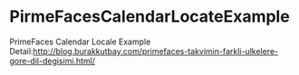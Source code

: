 # PirmeFacesCalendarLocateExample

PrimeFaces Calendar Locale Example Detail:http://blog.burakkutbay.com/primefaces-takvimin-farkli-ulkelere-gore-dil-degisimi.html/
